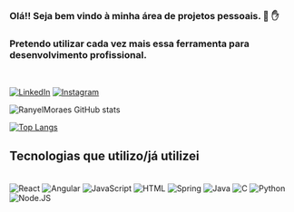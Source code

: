### Olá!! Seja bem vindo à minha área de projetos pessoais. 👋 ✋

### Pretendo utilizar cada vez mais essa ferramenta para desenvolvimento profissional.
<br/>

[![LinkedIn](https://img.shields.io/badge/LinkedIn-0077B5?style=for-the-badge&logo=linkedin&logoColor=white
)](https://www.linkedin.com/in/ranyelmoraes/)
[![Instagram](https://img.shields.io/badge/Instagram-E4405F?style=for-the-badge&logo=instagram&logoColor=white
)](https://www.instagram.com/ranyelmoraes)

![RanyelMoraes GitHub stats](https://github-readme-stats.vercel.app/api?username=ranyelmoraes&show_icons=true&theme=dracula)

[![Top Langs](https://github-readme-stats.vercel.app/api/top-langs/?username=ranyelmoraes)](https://github.com/anuraghazra/github-readme-stats)

## Tecnologias que utilizo/já utilizei

<div style="display: inline_block"><br/> 
    <img align="center" alt="React" src="https://img.shields.io/badge/React-20232A?style=for-the-badge&logo=react&logoColor=61DAFB">
    <img align="center" alt="Angular" src="https://img.shields.io/badge/Angular-DD0031?style=for-the-badge&logo=angular&logoColor=white">
    <img align="center" alt="JavaScript" src="https://img.shields.io/badge/JavaScript-F7DF1E?style=for-the-badge&logo=javascript&logoColor=black"> 
    <img align="center" alt="HTML" src="https://img.shields.io/badge/HTML5-E34F26?style=for-the-badge&logo=html5&logoColor=white">
    <img align="center" alt="Spring" src="https://img.shields.io/badge/Spring-6DB33F?style=for-the-badge&logo=spring&logoColor=white">
    <img align="center" alt="Java" src="https://img.shields.io/badge/Java-ED8B00?style=for-the-badge&logo=openjdk&logoColor=black">
    <img align="center" alt="C" src="https://img.shields.io/badge/C-00599C?style=for-the-badge&logo=c&logoColor=white">    
    <img align="center" alt="Python" src="https://img.shields.io/badge/Python-14354C?style=for-the-badge&logo=python&logoColor=white">
    <img align="center" alt="Node.JS" src="https://img.shields.io/badge/Node.js-43853D?style=for-the-badge&logo=node.js&logoColor=white"> 
</div>
